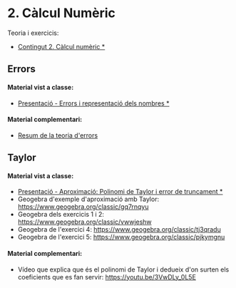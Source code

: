 # 2. Càlcul Numèric

Teoria i exercicis:

* [Contingut 2. Càlcul numèric *](https://atenea.upc.edu/pluginfile.php/5346101/mod_resource/content/8/Problemes_Contingut_2_FOMA.pdf)

## Errors

#### Material vist a classe:

* [Presentació - Errors i representació dels nombres *](https://atenea.upc.edu/pluginfile.php/5345120/mod_folder/content/0/M%C3%B2dul%201%20Errors%20i%20representaci%C3%B3%20dels%20nombre.pdf?forcedownload=1)

#### Material complementari:

* [Resum de la teoria d'errors](./annexos/resum_errors.jpg)

## Taylor

#### Material vist a classe:

* [Presentació - Aproximació: Polinomi de Taylor i error de truncament *](https://atenea.upc.edu/pluginfile.php/5345120/mod_folder/content/0/M%C3%B2dul%202%20Aproximaci%C3%B3%20Polinomi%20de%20Taylor.pdf?forcedownload=1)
* Geogebra d'exemple d'aproximació amb Taylor: https://www.geogebra.org/classic/gq7rnqyu
* Geogebra dels exercicis 1 i 2: https://www.geogebra.org/classic/vwwjeshw
* Geogebra de l'exercici 4: https://www.geogebra.org/classic/tj3qradu
* Geogebra de l'exercici 5: https://www.geogebra.org/classic/pjkymgnu

#### Material complementari:

* Vídeo que explica que és el polinomi de Taylor i dedueix d'on surten els coeficients que es fan servir: https://youtu.be/3VwDLy_0L5E